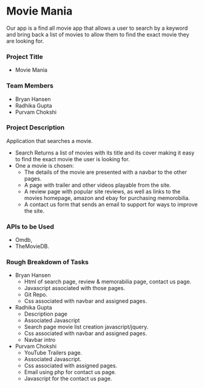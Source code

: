 # Movie Mania
Our app is a find all movie app that allows a user to search by a keyword and bring back a list of movies to allow them to find the exact movie they are looking for.

### Project Title
- Movie Mania

### Team Members
- Bryan Hansen
- Radhika Gupta
- Purvam Chokshi

### Project Description
Application that searches a movie.
- Search Returns a list of movies with its title and its cover making it easy to find the exact movie the user is looking for.
- One a movie is chosen:
    - The details of the movie are presented with a navbar to the other pages.
    - A page with trailer and other videos playable from the site.
    - A review page with popular site reviews, as well as links to the movies homepage, amazon and ebay for purchasing memorobilia.
    - A contact us form that sends an email to support for ways to improve the site.


### APIs to be Used
- Omdb, 
- TheMovieDB.

### Rough Breakdown of Tasks
- Bryan Hansen
    - Html of search page, review & memorabilia page, contact us page.
    - Javascript associated with those pages.
    - Git Repo.
    - Css associated with navbar and assigned pages.
- Radhika Gupta
    - Description page
    - Associated Javascript
    - Search page movie list creation javascript/jquery.
    - Css associated with navbar and assigned pages.
    - Navbar intro
- Purvam Chokshi
    - YouTube Trailers page.
    - Associated Javascript.
    - Css associated with assigned pages.
    - Email using php for contact us page.
    - Javascript for the contact us page.
